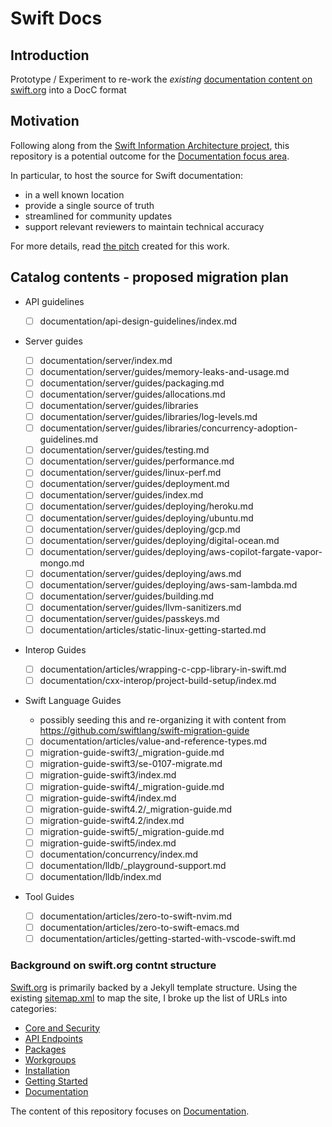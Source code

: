 # Swift Docs

## Introduction

Prototype / Experiment to re-work the *existing* [documentation content on swift.org](https://github.com/swiftlang/swift-org-website) into a DocC format

## Motivation

Following along from the [Swift Information Architecture project](https://forums.swift.org/t/swift-high-level-information-architecture/80066), this repository is a potential outcome for the [Documentation focus area](https://forums.swift.org/t/swift-high-level-information-architecture/80066#p-367675-documentation-41).

In particular, to host the source for Swift documentation:
- in a well known location
- provide a single source of truth
- streamlined for community updates 
- support relevant reviewers to maintain technical accuracy

For more details, read [the pitch](./notes/Pitch.md) created for this work.

## Catalog contents - proposed migration plan

- API guidelines
  
  - [ ] documentation/api-design-guidelines/index.md

- Server guides

  - [ ] documentation/server/index.md
  - [ ] documentation/server/guides/memory-leaks-and-usage.md
  - [ ] documentation/server/guides/packaging.md
  - [ ] documentation/server/guides/allocations.md
  - [ ] documentation/server/guides/libraries
  - [ ] documentation/server/guides/libraries/log-levels.md
  - [ ] documentation/server/guides/libraries/concurrency-adoption-guidelines.md
  - [ ] documentation/server/guides/testing.md
  - [ ] documentation/server/guides/performance.md
  - [ ] documentation/server/guides/linux-perf.md
  - [ ] documentation/server/guides/deployment.md
  - [ ] documentation/server/guides/index.md
  - [ ] documentation/server/guides/deploying/heroku.md
  - [ ] documentation/server/guides/deploying/ubuntu.md
  - [ ] documentation/server/guides/deploying/gcp.md
  - [ ] documentation/server/guides/deploying/digital-ocean.md
  - [ ] documentation/server/guides/deploying/aws-copilot-fargate-vapor-mongo.md
  - [ ] documentation/server/guides/deploying/aws.md
  - [ ] documentation/server/guides/deploying/aws-sam-lambda.md
  - [ ] documentation/server/guides/building.md
  - [ ] documentation/server/guides/llvm-sanitizers.md
  - [ ] documentation/server/guides/passkeys.md
  - [ ] documentation/articles/static-linux-getting-started.md
    
- Interop Guides

  - [ ] documentation/articles/wrapping-c-cpp-library-in-swift.md
  - [ ] documentation/cxx-interop/project-build-setup/index.md

- Swift Language Guides

  - possibly seeding this and re-organizing it with content from https://github.com/swiftlang/swift-migration-guide
  - [ ] documentation/articles/value-and-reference-types.md
  - [ ] migration-guide-swift3/_migration-guide.md
  - [ ] migration-guide-swift3/se-0107-migrate.md
  - [ ] migration-guide-swift3/index.md
  - [ ] migration-guide-swift4/_migration-guide.md
  - [ ] migration-guide-swift4/index.md
  - [ ] migration-guide-swift4.2/_migration-guide.md
  - [ ] migration-guide-swift4.2/index.md
  - [ ] migration-guide-swift5/_migration-guide.md
  - [ ] migration-guide-swift5/index.md
  - [ ] documentation/concurrency/index.md
  - [ ] documentation/lldb/_playground-support.md
  - [ ] documentation/lldb/index.md

- Tool Guides

  - [ ] documentation/articles/zero-to-swift-nvim.md
  - [ ] documentation/articles/zero-to-swift-emacs.md
  - [ ] documentation/articles/getting-started-with-vscode-swift.md

### Background on swift.org contnt structure

[Swift.org](https://www.swift.org) is primarily backed by a Jekyll template structure.
Using the existing [sitemap.xml](https://www.swift.org/sitemap.xml) to map the site, I broke up the list of URLs into categories:

- [Core and Security](./notes/CoreSecurity.md) 
- [API Endpoints](./notes/APIEndpoints.md)
- [Packages](./notes/Packages.md)
- [Workgroups](./notes/Workgroups.md)
- [Installation](./notes/Installation.md)
- [Getting Started](./notes/GettingStarted.md)
- [Documentation](./notes/Documentation.md)

The content of this repository focuses on [Documentation](./notes/Documentation.md).
